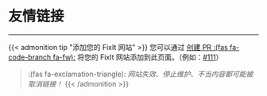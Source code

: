 # 友情链接


---

{{< admonition tip "添加您的 FixIt 网站" >}}
您可以通过 [创建 PR :(fas fa-code-branch fa-fw):](https://github.com/Lruihao/FixIt/pulls) 将您的 FixIt 网站添加到此页面。（例如：[#111](https://github.com/Lruihao/FixIt/pull/111)）

> :(fas fa-exclamation-triangle): *网站失效、停止维护、不当内容都可能被取消链接！*
{{< /admonition >}}

